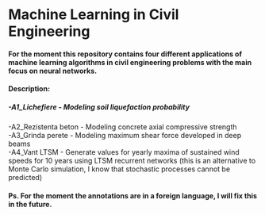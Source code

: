 # Machine Learning in Civil Engineering
#### For the moment this repository contains four different applications of machine learning algorithms in civil engineering problems with the main focus on neural networks.
#### Description:
##### -A1_Lichefiere - Modeling soil liquefaction probability <br>
 -A2_Rezistenta beton - Modeling concrete axial compressive strength <br>
 -A3_Grinda perete - Modeling maximum shear force developed in deep beams<br>
 -A4_Vant LTSM - Generate values for yearly  maxima of sustained wind speeds for 10 years using LTSM recurrent networks (this is an alternative to Monte Carlo simulation, I know that stochastic processes cannot be predicted)
#### Ps. For the moment the annotations are in a foreign language, I will fix this in the future.
